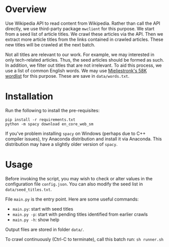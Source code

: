# Overview
Use Wikipedia API to read content from Wikipedia. Rather than call the API directly, we use third-party package `mwclient` for this purpose. We start from a seed list of article titles. We crawl these articles via the API. Then we extract more article titles from the links contained in crawled articles. These new titles will be crawled at the next batch.

Not all titles are relevant to our work. For example, we may interested in only tech-related articles. Thus, the seed articles should be formed as such. In addition, we filter out titles that are not irrelevant. To aid this process, we use a list of common English words. We may use [Mieliestronk's 58K wordlist](http://www.mieliestronk.com/wordlist.html) for this purpose. These are save in `data/words.txt`.


# Installation
Run the following to install the pre-requisites:
```
pip install -r requirements.txt
python -m spacy download en_core_web_sm
```

If you've problem installing `spacy` on Windows (perhaps due to C++ compiler issues), try Anaconda distribution and install it via Anaconda. This distribution may have a slightly older version of `spacy`.

# Usage
Before invoking the script, you may wish to check or alter values in the configuration file `config.json`. You can also modify the seed list in `data/seed_titles.txt`.

File `main.py` is the entry point. Here are some useful commands:
* `main.py`: start with seed titles
* `main.py -p`: start with pending titles identified from earlier crawls
* `main.py -h`: show help

Output files are stored in folder `data/`.

To crawl continuously (Ctrl-C to terminate), call this batch run: `sh runner.sh`